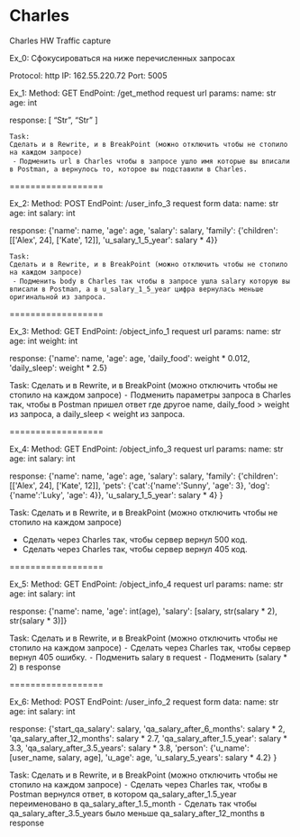 # Charles

Charles HW Traffic capture

Ex_0: Сфокусироваться на ниже перечисленных запросах

Protocol: http
IP: 162.55.220.72
Port: 5005

Ex_1: 
Method: GET
EndPoint: /get_method
request url params: 
 name: str
 age: int

response: 
[
    “Str”,
    “Str”
]

```
Task:
Сделать и в Rewrite, и в BreakPoint (можно отключить чтобы не стопило на каждом запросе)
 ⁃ Подменить url в Charles чтобы в запросе ушло имя которые вы вписали в Postman, а вернулось то, которое вы подставили в Charles.
```
==================

Ex_2:
Method: POST
EndPoint: /user_info_3
request form data: 
 name: str
 age: int
 salary: int

response: 
{'name': name,
          'age': age,
          'salary': salary,
          'family': {'children': [['Alex', 24], ['Kate', 12]],
                     'u_salary_1_5_year': salary * 4}}
```
Task:
Сделать и в Rewrite, и в BreakPoint (можно отключить чтобы не стопило на каждом запросе)
 ⁃ Подменить body в Charles так чтобы в запросе ушла salary которую вы вписали в Postman, а в u_salary_1_5_year цифра вернулась меньше оригинальной из запроса.
```
==================

Ex_3:
Method: GET
EndPoint: /object_info_1
request url params: 
 name: str
 age: int
 weight: int

response: 
{'name': name,
          'age': age,
          'daily_food': weight * 0.012,
          'daily_sleep': weight * 2.5}

Task:
Сделать и в Rewrite, и в BreakPoint (можно отключить чтобы не стопило на каждом запросе)
 ⁃ Подменить параметры запроса в Charles так, чтобы в Postman пришел ответ где другое name, daily_food > weight из запроса, а daily_sleep < weight из запроса.

==================

Ex_4:
Method: GET
EndPoint: /object_info_3
request url params: 
 name: str
 age: int
 salary: int

response: 
{'name': name,
          'age': age,
          'salary': salary,
          'family': {'children': [['Alex', 24], ['Kate', 12]],
                     'pets': {'cat':{'name':'Sunny',
                                     'age': 3},
                              'dog':{'name':'Luky',
                                     'age': 4}},
                     'u_salary_1_5_year': salary * 4}
          }

Task:
Сделать и в Rewrite, и в BreakPoint (можно отключить чтобы не стопило на каждом запросе)
- Сделать через Charles так, чтобы сервер вернул 500 код.
- Сделать через Charles так, чтобы сервер вернул 405 код.

==================

Ex_5:
Method: GET
EndPoint: /object_info_4
request url params: 
 name: str
 age: int
 salary: int

response: 
{'name': name,
          'age': int(age),
          'salary': [salary, str(salary * 2), str(salary * 3)]}


Task:
Сделать и в Rewrite, и в BreakPoint (можно отключить чтобы не стопило на каждом запросе)
 ⁃ Сделать через Charles так, чтобы сервер вернул 405 ошибку.
 ⁃ Подменить salary в request
 ⁃ Подменить (salary * 2) в response

==================

Ex_6:
Method: POST
EndPoint: /user_info_2
request form data: 
 name: str
 age: int
 salary: int

response: 
{'start_qa_salary': salary,
          'qa_salary_after_6_months': salary * 2,
          'qa_salary_after_12_months': salary * 2.7,
          'qa_salary_after_1.5_year': salary * 3.3,
          'qa_salary_after_3.5_years': salary * 3.8,
          'person': {'u_name': [user_name, salary, age],
                     'u_age': age,
                     'u_salary_5_years': salary * 4.2}
          }


Task:
Сделать и в Rewrite, и в BreakPoint (можно отключить чтобы не стопило на каждом запросе)
 ⁃ Сделать через Charles так, чтобы в Postman вернулся ответ, в котором qa_salary_after_1.5_year переименовано в qa_salary_after_1.5_month
 ⁃ Сделать так чтобы qa_salary_after_3.5_years было меньше qa_salary_after_12_months в response
